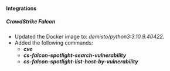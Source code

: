 
#### Integrations
##### CrowdStrike Falcon
- Updated the Docker image to: *demisto/python3:3.10.9.40422*.
- Added the following commands: 
   - ***cve***
   - ***cs-falcon-spotlight-search-vulnerability***
   - ***cs-falcon-spotlight-list-host-by-vulnerability***

